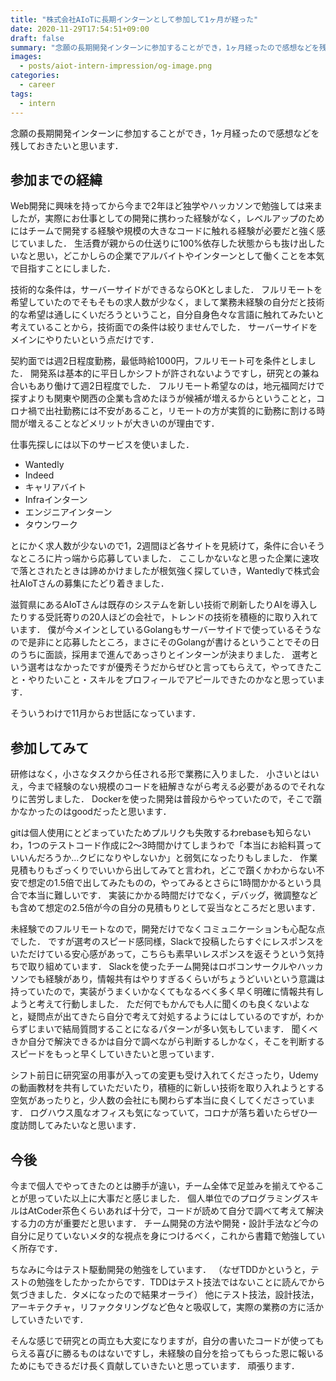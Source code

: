 ```yaml
---
title: "株式会社AIoTに長期インターンとして参加して1ヶ月が経った"
date: 2020-11-29T17:54:51+09:00
draft: false
summary: "念願の長期開発インターンに参加することができ，1ヶ月経ったので感想などを残しておきたいと思います．"
images:
  - posts/aiot-intern-impression/og-image.png
categories:
  - career
tags:
  - intern
---
```


念願の長期開発インターンに参加することができ，1ヶ月経ったので感想などを残しておきたいと思います．

## 参加までの経緯

Web開発に興味を持ってから今まで2年ほど独学やハッカソンで勉強しては来ましたが，実際にお仕事としての開発に携わった経験がなく，レベルアップのためにはチームで開発する経験や規模の大きなコードに触れる経験が必要だと強く感じていました．
生活費が親からの仕送りに100%依存した状態からも抜け出したいなと思い，どこかしらの企業でアルバイトやインターンとして働くことを本気で目指すことにしました．

技術的な条件は，サーバーサイドができるならOKとしました．
フルリモートを希望していたのでそもそもの求人数が少なく，まして業務未経験の自分だと技術的な希望は通しにくいだろうということ，自分自身色々な言語に触れてみたいと考えていることから，技術面での条件は絞りませんでした．
サーバーサイドをメインにやりたいという点だけです．

契約面では週2日程度勤務，最低時給1000円，フルリモート可を条件としました．
開発系は基本的に平日しかシフトが許されないようですし，研究との兼ね合いもあり働けて週2日程度でした．
フルリモート希望なのは，地元福岡だけで探すよりも関東や関西の企業も含めたほうが候補が増えるからということと，コロナ禍で出社勤務には不安があること，リモートの方が実質的に勤務に割ける時間が増えることなどメリットが大きいのが理由です．

仕事先探しには以下のサービスを使いました．

- Wantedly
- Indeed
- キャリアバイト
- Infraインターン
- エンジニアインターン
- タウンワーク

とにかく求人数が少ないので1，2週間ほど各サイトを見続けて，条件に合いそうなところに片っ端から応募していました．
ここしかないなと思った企業に速攻で落とされたときは諦めかけましたが根気強く探していき，Wantedlyで株式会社AIoTさんの募集にたどり着きました．

滋賀県にあるAIoTさんは既存のシステムを新しい技術で刷新したりAIを導入したりする受託寄りの20人ほどの会社で，トレンドの技術を積極的に取り入れています．
僕が今メインとしているGolangもサーバーサイドで使っているそうなので是非にと応募したところ，まさにそのGolangが書けるということでその日のうちに面談，採用まで進んであっさりとインターンが決まりました．
選考という選考はなかったですが優秀そうだからぜひと言ってもらえて，やってきたこと・やりたいこと・スキルをプロフィールでアピールできたのかなと思っています．

そういうわけで11月からお世話になっています．

## 参加してみて

研修はなく，小さなタスクから任される形で業務に入りました．
小さいとはいえ，今まで経験のない規模のコードを紐解きながら考える必要があるのでそれなりに苦労しました．
Dockerを使った開発は普段からやっていたので，そこで躓かなかったのはgoodだったと思います．

gitは個人使用にとどまっていたためプルリクも失敗するわrebaseも知らないわ，1つのテストコード作成に2〜3時間かけてしまうわで「本当にお給料貰っていいんだろうか...クビになりやしないか」と弱気になったりもしました．
作業見積もりもざっくりでいいから出してみてと言われ，どこで躓くかわからない不安で想定の1.5倍で出してみたものの，やってみるとさらに1時間かかるという具合で本当に難しいです．
実装にかかる時間だけでなく，デバッグ，微調整なども含めて想定の2.5倍が今の自分の見積もりとして妥当なところだと思います．

未経験でのフルリモートなので，開発だけでなくコミュニケーションも心配な点でした．
ですが選考のスピード感同様，Slackで投稿したらすぐにレスポンスをいただけている安心感があって，こちらも素早いレスポンスを返そうという気持ちで取り組めています．
Slackを使ったチーム開発はロボコンサークルやハッカソンでも経験があり，情報共有はやりすぎるくらいがちょうどいいという意識は持っていたので，実装がうまくいかなくてもなるべく多く早く明確に情報共有しようと考えて行動しました．
ただ何でもかんでも人に聞くのも良くないよなと，疑問点が出てきたら自分で考えて対処するようにはしているのですが，わからずじまいで結局質問することになるパターンが多い気もしています．
聞くべきか自分で解決できるかは自分で調べながら判断するしかなく，そこを判断するスピードをもっと早くしていきたいと思っています．

シフト前日に研究室の用事が入っての変更も受け入れてくださったり，Udemyの動画教材を共有していただいたり，積極的に新しい技術を取り入れようとする空気があったりと，少人数の会社にも関わらず本当に良くしてくださっています．
ログハウス風なオフィスも気になっていて，コロナが落ち着いたらぜひ一度訪問してみたいなと思います．

## 今後

今まで個人でやってきたのとは勝手が違い，チーム全体で足並みを揃えてやることが思っていた以上に大事だと感じました．
個人単位でのプログラミングスキルはAtCoder茶色くらいあれば十分で，コードが読めて自分で調べて考えて解決する力の方が重要だと思います．
チーム開発の方法や開発・設計手法など今の自分に足りていないメタ的な視点を身につけるべく，これから書籍で勉強していく所存です．

ちなみに今はテスト駆動開発の勉強をしています．
（なぜTDDかというと，テストの勉強をしたかったからです．TDDはテスト技法ではないことに読んでから気づきました．タメになったので結果オーライ）
他にテスト技法，設計技法，アーキテクチャ，リファクタリングなど色々と吸収して，実際の業務の方に活かしていきたいです．

そんな感じで研究との両立も大変になりますが，自分の書いたコードが使ってもらえる喜びに勝るものはないですし，未経験の自分を拾ってもらった恩に報いるためにもできるだけ長く貢献していきたいと思っています．
頑張ります．
